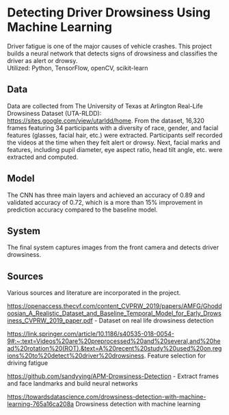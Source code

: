 # Detecting Driver Drowsiness Using Machine Learning

Driver fatigue is one of the major causes of vehicle crashes. This project builds a neural network that detects signs of drowsiness and classifies the driver as alert or drowsy.<br/>
Utilized: Python, TensorFlow, openCV, scikit-learn

## Data

Data are collected from The University of Texas at Arlington Real-Life Drowsiness Dataset (UTA-RLDD): https://sites.google.com/view/utarldd/home. From the dataset, 16,320 frames featuring 34 participants with a diversity of race, gender, and facial features (glasses, facial hair, etc.) were extracted. Participants self recorded the videos at the time when they felt alert or drowsy. Next, facial marks and features, including pupil diameter, eye aspect ratio, head tilt angle, etc. were extracted and computed.

## Model

The CNN has three main layers and achieved an accuracy of 0.89 and validated accuracy of 0.72, which is a more than 15% improvement in prediction accuracy compared to the baseline model.

## System

The final system captures images from the front camera and detects driver drowsiness.

## Sources

Various sources and literature are incorporated in the project.

https://openaccess.thecvf.com/content_CVPRW_2019/papers/AMFG/Ghoddoosian_A_Realistic_Dataset_and_Baseline_Temporal_Model_for_Early_Drowsiness_CVPRW_2019_paper.pdf - Dataset on real life drowsiness detection

https://link.springer.com/article/10.1186/s40535-018-0054-9#:~:text=Videos%20are%20preprocessed%20and%20several,and%20head%20rotation%20(ROT).&text=A%20recent%20study%20used%20on,regions%20to%20detect%20driver%20drowsiness. Feature selection for driving fatigue

https://github.com/sandyying/APM-Drowsiness-Detection - Extract frames and face landmarks and build neural networks

https://towardsdatascience.com/drowsiness-detection-with-machine-learning-765a16ca208a Drowsiness detection with machine learning
